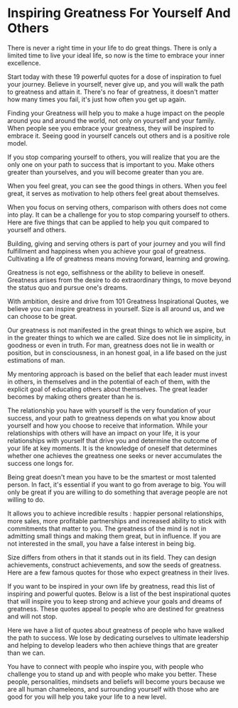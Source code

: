 # Inspiring Greatness For Yourself And Others

There is never a right time in your life to do great things. There is only a limited time to live your ideal life, so now is the time to embrace your inner excellence.

Start today with these 19 powerful quotes for a dose of inspiration to fuel your journey. Believe in yourself, never give up, and you will walk the path to greatness and attain it. There's no fear of greatness, it doesn't matter how many times you fail, it's just how often you get up again.

Finding your Greatness will help you to make a huge impact on the people around you and around the world, not only on yourself and your family. When people see you embrace your greatness, they will be inspired to embrace it. Seeing good in yourself cancels out others and is a positive role model.

If you stop comparing yourself to others, you will realize that you are the only one on your path to success that is important to you. Make others greater than yourselves, and you will become greater than you are.

When you feel great, you can see the good things in others. When you feel great, it serves as motivation to help others feel great about themselves.

When you focus on serving others, comparison with others does not come into play. It can be a challenge for you to stop comparing yourself to others. Here are five things that can be applied to help you quit compared to yourself and others.

Building, giving and serving others is part of your journey and you will find fulfillment and happiness when you achieve your goal of greatness. Cultivating a life of greatness means moving forward, learning and growing.

Greatness is not ego, selfishness or the ability to believe in oneself. Greatness arises from the desire to do extraordinary things, to move beyond the status quo and pursue one's dreams.

With ambition, desire and drive from 101 Greatness Inspirational Quotes, we believe you can inspire greatness in yourself. Size is all around us, and we can choose to be great.

Our greatness is not manifested in the great things to which we aspire, but in the greater things to which we are called. Size does not lie in simplicity, in goodness or even in truth. For man, greatness does not lie in wealth or position, but in consciousness, in an honest goal, in a life based on the just estimations of man.

My mentoring approach is based on the belief that each leader must invest in others, in themselves and in the potential of each of them, with the explicit goal of educating others about themselves. The great leader becomes by making others greater than he is.

The relationship you have with yourself is the very foundation of your success, and your path to greatness depends on what you know about yourself and how you choose to receive that information. While your relationships with others will have an impact on your life, it is your relationships with yourself that drive you and determine the outcome of your life at key moments. It is the knowledge of oneself that determines whether one achieves the greatness one seeks or never accumulates the success one longs for.

Being great doesn't mean you have to be the smartest or most talented person. In fact, it's essential if you want to go from average to big. You will only be great if you are willing to do something that average people are not willing to do.

It allows you to achieve incredible results : happier personal relationships, more sales, more profitable partnerships and increased ability to stick with commitments that matter to you. The greatness of the mind is not in admitting small things and making them great, but in influence. If you are not interested in the small, you have a false interest in being big.

Size differs from others in that it stands out in its field. They can design achievements, construct achievements, and sow the seeds of greatness. Here are a few famous quotes for those who expect greatness in their lives.

If you want to be inspired in your own life by greatness, read this list of inspiring and powerful quotes. Below is a list of the best inspirational quotes that will inspire you to keep strong and achieve your goals and dreams of greatness. These quotes appeal to people who are destined for greatness and will not stop.

Here we have a list of quotes about greatness of people who have walked the path to success. We lose by dedicating ourselves to ultimate leadership and helping to develop leaders who then achieve things that are greater than we can.

You have to connect with people who inspire you, with people who challenge you to stand up and with people who make you better. These people, personalities, mindsets and beliefs will become yours because we are all human chameleons, and surrounding yourself with those who are good for you will help you take your life to a new level.
